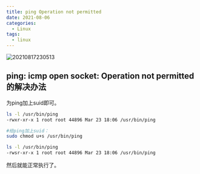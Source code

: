 ```yaml
---
title: ping Operation not permitted
date: 2021-08-06
categories:
  - Linux
tags:
  - linux
---
```



![20210817230513](https://cdn.jsdelivr.net/gh/qbmzc/images/2021/20210817230513.jpg)

<!-- more -->

## ping: icmp open socket: Operation not permitted 的解决办法

为ping加上suid即可。

```bash
ls -l /usr/bin/ping
-rwxr-xr-x 1 root root 44896 Mar 23 18:06 /usr/bin/ping

#给ping加上suid：
sudo chmod u+s /usr/bin/ping

ls -l /usr/bin/ping
-rwsr-xr-x 1 root root 44896 Mar 23 18:06 /usr/bin/ping
```

然后就能正常执行了。

